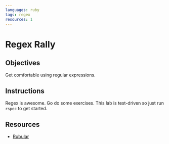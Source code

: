 ```yaml
---
languages: ruby
tags: regex
resources: 1
---
```


# Regex Rally

## Objectives
Get comfortable using regular expressions.

## Instructions
Regex is awesome. Go do some exercises. This lab is test-driven so just run `rspec` to get started.

## Resources
* [Rubular](http://rubular.com/)